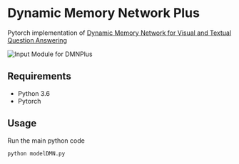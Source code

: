 # Dynamic Memory Network Plus

Pytorch implementation of [Dynamic Memory Network for Visual and Textual Question Answering](https://arxiv.org/abs/1603.01417)

![Input Module for DMNPlus](https://raw.githubusercontent.com/hardik2396/Dynamic-Memory-network-plus/master/inputModule.png?token=AOUtTAtTVniqEEuulNufBGDcuXUTSG5Qks5bGvMewA%3D%3D)

## Requirements
  * Python 3.6
  * Pytorch

## Usage
 Run the main python code
 ```
 python modelDMN.py
 ```
